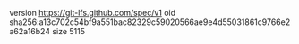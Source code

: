version https://git-lfs.github.com/spec/v1
oid sha256:a13c702c54bf9a551bac82329c59020566ae9e4d55031861c9766e2a62a16b24
size 5115

